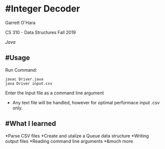 #Integer Decoder
==============

Garrett O'Hara

CS 310 - Data Structures Fall 2019

*Java*

#Usage
------------

Run Command:

	javac Driver.java
  	java Driver input.csv

Enter the input file as a command line argument
- Any text file will be handled, however for optimal
  performace input .csv only.
  
#What I learned
------------
*Parse CSV files
*Create and utalize a Queue data structure
*Writing output files
*Reading command line arguments
*&much more
